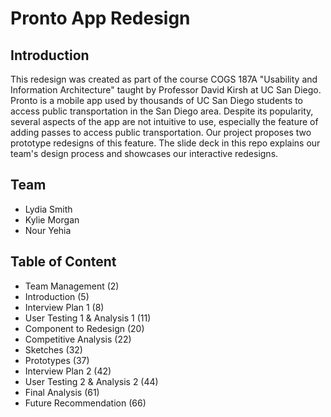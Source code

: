 # Pronto App Redesign

## Introduction

This redesign was created as part of the course COGS 187A "Usability and Information Architecture" taught by Professor David Kirsh at UC San Diego. Pronto is a mobile app used by thousands of UC San Diego students to access public transportation in the San Diego area. Despite its popularity, several aspects of the app are not intuitive to use, especially the feature of adding passes to access public transportation. Our project proposes two prototype redesigns of this feature. The slide deck in this repo explains our team's design process and showcases our interactive redesigns.

## Team

- Lydia Smith
- Kylie Morgan
- Nour Yehia

## Table of Content

- Team Management (2)
- Introduction (5)
- Interview Plan 1 (8)
- User Testing 1 & Analysis 1 (11)
- Component to Redesign (20)
- Competitive Analysis (22)
- Sketches (32)
- Prototypes (37)
- Interview Plan 2 (42)
- User Testing 2 & Analysis 2 (44)
- Final Analysis (61)
- Future Recommendation (66)
